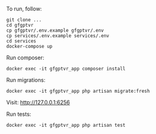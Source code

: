 To run, follow:
```
git clone ...
cd gfgptvr
cp gfgptvr/.env.example gfgptvr/.env
cp services/.env.example services/.env
cd services
docker-compose up
```

Run composer:
```
docker exec -it gfgptvr_app composer install
```

Run migrations:
```
docker exec -it gfgptvr_app php artisan migrate:fresh 
```

Visit: http://127.0.0.1:6256

Run tests:
```
docker exec -it gfgptvr_app php artisan test
```